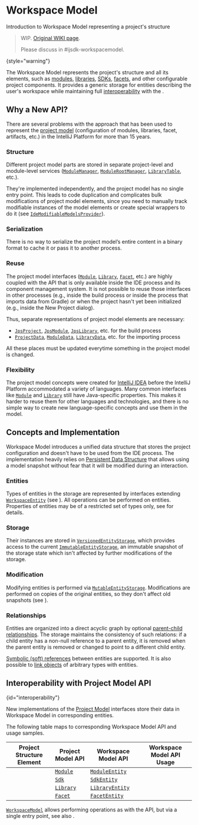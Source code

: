<!-- Copyright 2000-2024 JetBrains s.r.o. and contributors. Use of this source code is governed by the Apache 2.0 license. -->

# Workspace Model

<primary-label ref="2024.2"/>

<link-summary>Introduction to Workspace Model representing a project's structure</link-summary>

> WIP. [Original WIKI page](https://youtrack.jetbrains.com/articles/IJPL-A-502/WorkspaceModel).
>
> Please discuss in #ijsdk-workspacemodel.
>
{style="warning"}

The Workspace Model represents the project's structure and all its elements, such as [modules](module.md), [libraries](library.md), [SDKs](sdk.md), [facets](facet.md),
and other configurable project components.
It provides a generic storage for entities describing the user's workspace while maintaining full
[interoperability](#interoperability-with-project-model-api) with the [](project_model.md).

## Why a New API?

There are several problems with the approach that has been used to represent the [project model](project_model.md) (configuration of modules, libraries, facet, artifacts, etc.)
in the IntelliJ Platform for more than 15 years.

### Structure

Different project model parts are stored in separate project-level and module-level services
([`ModuleManager`](%gh-ic%/platform/projectModel-api/src/com/intellij/openapi/module/ModuleManager.kt),
[`ModuleRootManager`](%gh-ic%/platform/projectModel-api/src/com/intellij/openapi/roots/ModuleRootManager.java),
[`LibraryTable`](%gh-ic%/platform/projectModel-api/src/com/intellij/openapi/roots/libraries/LibraryTable.java),
etc.).

They're implemented independently, and the project model has no single entry point.
This leads to code duplication and complicates bulk modifications of project model elements, since you need to manually track modifiable instances of the model elements
or create special wrappers to do it (see [`IdeModifiableModelsProvider`](%gh-ic%/platform/external-system-api/src/com/intellij/openapi/externalSystem/service/project/IdeModifiableModelsProvider.java)).

### Serialization

There is no way to serialize the project model’s entire content in a binary format to cache it or pass it to another process.

### Reuse

The project model interfaces ([`Module`](%gh-ic%/platform/core-api/src/com/intellij/openapi/module/Module.java),
[`Library`](%gh-ic%/platform/projectModel-api/src/com/intellij/openapi/roots/libraries/Library.java),
[`Facet`](%gh-ic%/platform/lang-core/src/com/intellij/facet/Facet.java),
etc.) are highly coupled with the API that is only available inside the IDE process and its component management system.
It is not possible to reuse those interfaces in other processes (e.g., inside the build process or inside the process that imports data from Gradle)
or when the project hasn't yet been initialized (e.g., inside the <control>New Project</control> dialog).

Thus, separate representations of project model elements are necessary:

- [`JpsProject`](%gh-ic%/jps/model-api/src/org/jetbrains/jps/model/JpsProject.java),
  [`JpsModule`](%gh-ic%/jps/model-api/src/org/jetbrains/jps/model/module/JpsModule.java),
  [`JpsLibrary`](%gh-ic%/jps/model-api/src/org/jetbrains/jps/model/library/JpsLibrary.java),
  etc. for the build process
- [`ProjectData`](%gh-ic%/platform/external-system-api/src/com/intellij/openapi/externalSystem/model/project/ProjectData.java),
  [`ModuleData`](%gh-ic%/platform/external-system-api/src/com/intellij/openapi/externalSystem/model/project/ModuleData.java),
  [`LibraryData`](%gh-ic%/platform/external-system-api/src/com/intellij/openapi/externalSystem/model/project/LibraryData.java),
  etc. for the importing process

All these places must be updated everytime something in the project model is changed.

### Flexibility

The project model concepts were created for [IntelliJ IDEA](idea.md) before the IntelliJ Platform accommodated a variety of languages.
Many common interfaces like
[`Module`](%gh-ic%/platform/core-api/src/com/intellij/openapi/module/Module.java) and
[`Library`](%gh-ic%/platform/projectModel-api/src/com/intellij/openapi/roots/libraries/Library.java)
still have Java-specific properties.
This makes it harder to reuse them for other languages and technologies, and there is no simple way to create new language-specific concepts and use them in the model.

## Concepts and Implementation

Workspace Model introduces a unified data structure that stores the project configuration and doesn't have to be used from the IDE process.
The implementation heavily relies on [Persistent Data Structure](https://en.wikipedia.org/wiki/Persistent_data_structure) that allows using a
model snapshot without fear that it will be modified during an interaction.

### Entities

Types of entities in the storage are represented by interfaces extending
[`WorkspaceEntity`](%gh-ic%/platform/workspace/storage/src/com/intellij/platform/workspace/storage/WorkspaceEntity.kt) (see [](workspace_model_entity_declaration.md)).
All operations can be performed on entities.
Properties of entities may be of a restricted set of types only, see [](workspace_model_entity_properties.md) for details.

### Storage

Their instances are stored in [`VersionedEntityStorage`](%gh-ic%/platform/workspace/storage/src/com/intellij/platform/workspace/storage/VersionedEntityStorage.kt),
which provides access to the current [`ImmutableEntityStorage`](%gh-ic%/platform/workspace/storage/src/com/intellij/platform/workspace/storage/EntityStorage.kt),
an immutable snapshot of the storage state which isn't affected by further modifications of the storage.

### Modification

Modifying entities is performed via
[`MutableEntityStorage`](%gh-ic%/platform/workspace/storage/src/com/intellij/platform/workspace/storage/MutableEntityStorage.kt).
Modifications are performed on copies of the original entities, so they don't affect old snapshots (see [](workspace_model_entity_mutation.md)).

### Relationships

Entities are organized into a direct acyclic graph by optional [parent-child relationships](workspace_model_entity_properties.md#parent-child-relationship).
The storage maintains the consistency of such relations: if a child entity has a non-null reference to a parent entity, it is removed when the parent entity is removed or changed to point to a different child entity.

[Symbolic (soft) references](workspace_model_entity_properties.md#symbolic-references) between entities are supported.
It is also possible to [link objects](workspace_model_entity_read.md#arbitrary-data) of arbitrary types with entities.

## Interoperability with Project Model API

{id="interoperability"}

New implementations of the [Project Model](project_model.md) interfaces store their data in
Workspace Model in corresponding entities.

The following table maps to corresponding Workspace Model API and usage samples.

| Project Structure Element | Project Model API                                                                                    | Workspace Model API                                                                                                | Workspace Model API Usage             |
|---------------------------|------------------------------------------------------------------------------------------------------|--------------------------------------------------------------------------------------------------------------------|---------------------------------------|
| [](module.md)             | [`Module`](%gh-ic%/platform/core-api/src/com/intellij/openapi/module/Module.java)                    | [`ModuleEntity`](%gh-ic%/platform/workspace/jps/src/com/intellij/platform/workspace/jps/entities/module.kt)        | [](workspace_model_usages.md#module)  |
| [](sdk.md)                | [`Sdk`](%gh-ic%/platform/projectModel-api/src/com/intellij/openapi/projectRoots/Sdk.java)            | [`SdkEntity`](%gh-ic%/platform/workspace/jps/src/com/intellij/platform/workspace/jps/entities/sdk.kt)              |                                       |
| [](library.md)            | [`Library`](%gh-ic%/platform/projectModel-api/src/com/intellij/openapi/roots/libraries/Library.java) | [`LibraryEntity`](%gh-ic%/platform/workspace/jps/src/com/intellij/platform/workspace/jps/entities/dependencies.kt) | [](workspace_model_usages.md#library) |
| [](facet.md)              | [`Facet`](%gh-ic%/platform/lang-core/src/com/intellij/facet/Facet.java)                              | [`FacetEntity`](%gh-ic%/platform/workspace/jps/src/com/intellij/platform/workspace/jps/entities/facet.kt)          |                                       |

[`WorkspaceModel`](%gh-ic%/platform/backend/workspace/src/WorkspaceModel.kt)
allows performing operations as with the [](project_model.md) API,
but via a single entry point, see also [](workspace_model_usages.md).
